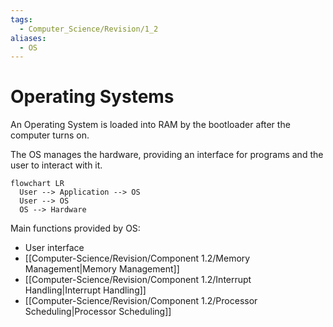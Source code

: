 ```yaml
---
tags:
  - Computer_Science/Revision/1_2
aliases:
  - OS
---
```

# Operating Systems
An Operating System is loaded into RAM by the bootloader after the computer turns on.

The OS manages the hardware, providing an interface for programs and the user to interact with it.

```mermaid
flowchart LR
  User --> Application --> OS
  User --> OS
  OS --> Hardware
```

Main functions provided by OS:
- User interface
- [[Computer-Science/Revision/Component 1.2/Memory Management|Memory Management]]
- [[Computer-Science/Revision/Component 1.2/Interrupt Handling|Interrupt Handling]]
- [[Computer-Science/Revision/Component 1.2/Processor Scheduling|Processor Scheduling]]
